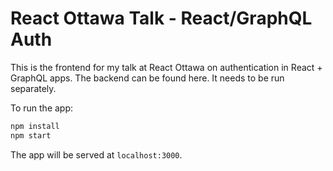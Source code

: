 # React Ottawa Talk - React/GraphQL Auth

This is the frontend for my talk at React Ottawa on authentication in React + GraphQL apps. The backend can be found here. It needs to be run separately.

To run the app:

```bash
npm install
npm start
```

The app will be served at `localhost:3000`.
